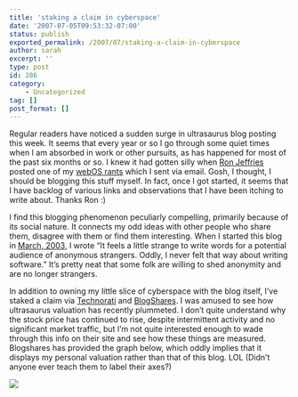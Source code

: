 ```yaml
---
title: 'staking a claim in cyberspace'
date: '2007-07-05T09:53:32-07:00'
status: publish
exported_permalink: /2007/07/staking-a-claim-in-cyberspace
author: sarah
excerpt: ''
type: post
id: 286
category:
    - Uncategorized
tag: []
post_format: []
---
```

Regular readers have noticed a sudden surge in ultrasaurus blog posting this week. It seems that every year or so I go through some quiet times when I am absorbed in work or other pursuits, as has happened for most of the past six months or so. I knew it had gotten silly when [Ron Jeffries](http://blog.eronj.com/) posted one of my [webOS rants](http://blog.eronj.com/2007/06/23/non-silod-richa-internet-applications-good-webos-less-important/) which I sent via email. Gosh, I thought, I should be blogging this stuff myself. In fact, once I got started, it seems that I have backlog of various links and observations that I have been itching to write about. Thanks Ron :)

I find this blogging phenomenon peculiarly compelling, primarily because of its social nature. It connects my odd ideas with other people who share them, disagree with them or find them interesting. When I started this blog in [March, 2003](https://www.ultrasaurus.com/sarahblog/archives/000002.html), I wrote “It feels a little strange to write words for a potential audience of anonymous strangers. Oddly, I never felt that way about writing software.” It’s pretty neat that some folk are willing to shed anonymity and are no longer strangers.

In addition to owning my little slice of cyberspace with the blog itself, I’ve staked a claim via [Technorati](http://technorati.com/claim/hd4eub3ytw) and [BlogShares](http://blogshares.com/blogs.php?blog=http%3A%2F%2Fwww.ultrasaurus.com%2F). I was amused to see how ultrasaurus valuation has recently plummeted. I don’t quite understand why the stock price has continued to rise, despite intermittent activity and no significant market traffic, but I’m not quite interested enough to wade through this info on their site and see how these things are measured. Blogshares has provided the graph below, which oddly implies that it displays my personal valuation rather than that of this blog. LOL (Didn’t anyone ever teach them to label their axes?)

![](https://www.ultrasaurus.com/images/blog/07-June-blogshares.png)